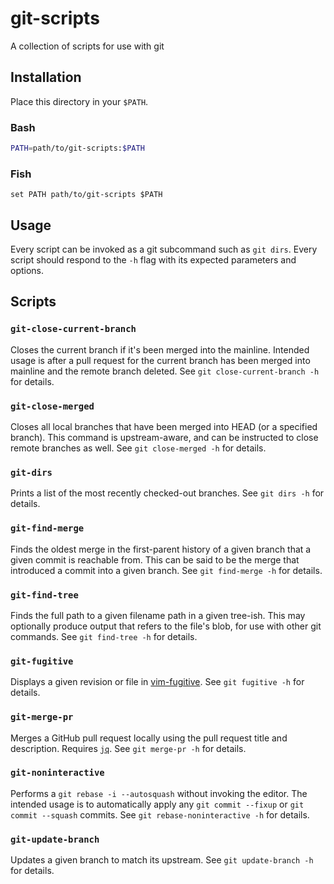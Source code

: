 # git-scripts

A collection of scripts for use with git

## Installation

Place this directory in your `$PATH`.

### Bash

```sh
PATH=path/to/git-scripts:$PATH
```
### Fish

```fish
set PATH path/to/git-scripts $PATH
```

## Usage

Every script can be invoked as a git subcommand such as `git dirs`. Every script
should respond to the `-h` flag with its expected parameters and options.

## Scripts

### `git-close-current-branch`

Closes the current branch if it's been merged into the mainline. Intended usage
is after a pull request for the current branch has been merged into mainline and
the remote branch deleted. See `git close-current-branch -h` for details.

### `git-close-merged`

Closes all local branches that have been merged into HEAD (or a specified
branch). This command is upstream-aware, and can be instructed to close remote
branches as well. See `git close-merged -h` for details.

### `git-dirs`

Prints a list of the most recently checked-out branches. See `git dirs -h` for
details.

### `git-find-merge`

Finds the oldest merge in the first-parent history of a given branch that a
given commit is reachable from. This can be said to be the merge that introduced
a commit into a given branch. See `git find-merge -h` for details.

### `git-find-tree`

Finds the full path to a given filename path in a given tree-ish. This may
optionally produce output that refers to the file's blob, for use with other git
commands. See `git find-tree -h` for details.

### `git-fugitive`

Displays a given revision or file in [vim-fugitive][]. See `git fugitive -h`
for details.

[vim-fugitive]: https://github.com/tpope/vim-fugitive

### `git-merge-pr`

Merges a GitHub pull request locally using the pull request title and
description. Requires [`jq`][jq]. See `git merge-pr -h` for details.

[jq]: http://stedolan.github.io/jq/

### `git-noninteractive`

Performs a `git rebase -i --autosquash` without invoking the editor. The
intended usage is to automatically apply any `git commit --fixup` or `git commit
--squash` commits. See `git rebase-noninteractive -h` for details.

### `git-update-branch`

Updates a given branch to match its upstream. See `git update-branch -h` for
details.
